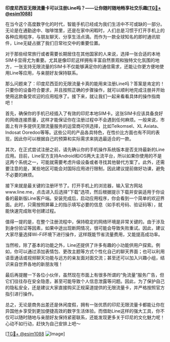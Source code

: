 **印度尼西亚无限流量卡可以注册Line吗？——让你随时随地畅享社交乐趣[[TG💪+ @esim1088](https://t.me/s/esim1088)]**

在当今这个高度数字化的时代，智能手机已经成为我们生活中不可或缺的一部分。无论是在通勤途中、咖啡馆里，还是在家中闲暇时，人们总是习惯于打开手机上的各种应用程序，与朋友聊天、分享生活点滴。而作为一款全球知名的即时通讯软件，Line无疑占据了我们日常社交中的重要位置。

对于那些经常旅行或者需要长期居住在其他国家的人来说，选择一张合适的本地SIM卡显得尤为重要。尤其是像印尼这样拥有丰富自然景观和独特文化氛围的地方，一张支持无限流量的SIM卡不仅能够满足你的通信需求，还能让你更方便地使用Line等应用，与亲朋好友保持联系。

那么问题来了：印度尼西亚的无限流量卡真的能用来注册Line吗？答案是肯定的！只要你的设备符合要求，并且按照正确的步骤操作，就可以顺利地完成注册并开始使用这款备受欢迎的应用程序了。接下来，就让我们一起来看看具体的操作指南吧！

首先，确保你的手机已经插入了有效的印尼本地SIM卡。这张SIM卡应该具备良好的网络连接质量，这样才能保证你在注册过程中不会遇到任何麻烦。一般来说，市面上有许多提供无限流量服务的运营商可供选择，比如Telkomsel、XL Axiata、Indosat Ooredoo等等。这些公司的产品各具特色，在性价比方面也有不同的表现，因此你可以根据自己的预算和实际需求来挑选最适合的一款。

其次，在正式尝试注册之前，请先确认你的手机操作系统版本是否支持最新的Line应用。目前，Line官方支持Android和iOS两大主流平台，所以如果你使用的不是这两个系统之一，可能就需要考虑升级设备或者寻找其他替代方案了。此外，还需要注意的是，某些地区可能会对国际应用进行限制，因此建议提前做好功课，避免不必要的麻烦。

接下来就是最关键的注册环节了。打开手机上的浏览器，输入官方网站www.line.me，点击进入后选择“下载”选项，然后根据提示下载并安装适用于你设备的最新版Line客户端。安装完成后，启动应用程序，你会看到一个简单的欢迎界面。此时，只需按照屏幕上的指示填写必要的信息（如手机号码、验证码等），就能快速完成账号创建过程。

值得一提的是，在整个注册流程中，保持稳定的网络环境是非常关键的。由于涉及到身份验证等因素，如果中途出现断网情况，很可能会导致失败重试。因此，建议大家尽量选择Wi-Fi环境下进行操作，这样既能节省流量费用，又能提高成功率。

当然啦，除了基本的功能之外，Line还提供了许多有趣的小功能供用户探索。例如，你可以通过添加表情包、更改主题等方式个性化自己的聊天界面；也可以利用语音通话或视频聊天功能与远方的亲友面对面交流；甚至还可以加入兴趣小组，结识来自世界各地的新朋友哦！

最后再提醒一下各位小伙伴，虽然现在市面上有很多所谓的“免流量”服务广告，但它们往往存在安全隐患，甚至可能导致个人信息泄露等问题。因此，为了保护自己的隐私安全，还是建议大家直接购买正规渠道提供的无限流量卡，并严格按照官方指引进行操作。

总之，无论是商务出差还是休闲度假，拥有一张优质的印尼无限流量卡都能让你在异国他乡享受到更加便捷高效的数字生活体验。而借助Line这样的强大工具，你不仅可以随时随地与亲朋好友保持紧密联系，还能发现更多关于印尼的文化魅力呢！心动不如行动，赶快为自己安排上吧～ 

[[TG💪+ @esim1088](https://t.me/s/esim1088) ![Image](https://i.postimg.cc/4NQfJmqS/Snipaste-2025-05-13-00-14-12.png)]